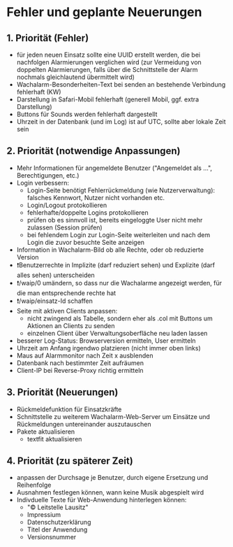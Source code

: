 # Fehler und geplante Neuerungen

## 1. Priorität (Fehler)

- für jeden neuen Einsatz sollte eine UUID erstellt werden, die bei nachfolgen Alarmierungen verglichen wird (zur Vermeidung von doppelten Alarmierungen, falls über die Schnittstelle der Alarm nochmals gleichlautend übermittelt wird)
- Wachalarm-Besonderheiten-Text bei senden an bestehende Verbindung fehlerhaft (KW)
- Darstellung in Safari-Mobil fehlerhaft (generell Mobil, ggf. extra Darstellung)
- Buttons für Sounds werden fehlerhaft dargestellt
- Uhrzeit in der Datenbank (und im Log) ist auf UTC, sollte aber lokale Zeit sein

## 2. Priorität (notwendige Anpassungen)

- Mehr Informationen für angemeldete Benutzer ("Angemeldet als ...", Berechtigungen, etc.)
- Login verbessern:
	- Login-Seite benötigt Fehlerrückmeldung (wie Nutzerverwaltung): falsches Kennwort, Nutzer nicht vorhanden etc.
	- Login/Logout protokollieren
	- fehlerhafte/doppelte Logins protokollieren 
	- prüfen ob es sinnvoll ist, bereits eingeloggte User nicht mehr zulassen (Session prüfen)
	- bei fehlendem Login zur Login-Seite weiterleiten und nach dem Login die zuvor besuchte Seite anzeigen
- Information in Wachalarm-Bild ob alle Rechte, oder ob reduzierte Version
- ❗Benutzerrechte in Implizite (darf reduziert sehen) und Explizite (darf alles sehen) unterscheiden
- ❗/waip/0 umändern, so dass nur die Wachalarme angezeigt werden, für die man entsprechende rechte hat
- ❗/waip/einsatz-Id schaffen
- Seite mit aktiven Clients anpassen:
	- nicht zwingend als Tabelle, sondern eher als .col mit Buttons um Aktionen an Clients zu senden
	- einzelnen Client über Verwaltungsoberfläche neu laden lassen
- besserer Log-Status: Browserversion ermitteln, User ermitteln
- Uhrzeit am Anfang irgendwo platzieren (nicht immer oben links)
- Maus auf Alarmmonitor nach Zeit x ausblenden
- Datenbank nach bestimmter Zeit aufräumen
- Client-IP bei Reverse-Proxy richtig ermitteln

## 3. Priorität (Neuerungen)

- Rückmeldefunktion für Einsatzkräfte
- Schnittstelle zu weiterem Wachalarm-Web-Server um Einsätze und Rückmeldungen untereinander auszutauschen
- Pakete aktualisieren
	- textfit aktualisieren

## 4. Priorität (zu späterer Zeit)

- anpassen der Durchsage je Benutzer, durch eigene Ersetzung und Reihenfolge
- Ausnahmen festlegen können, wann keine Musik abgespielt wird
- Indivduelle Texte für Web-Anwendung hinterlegen können:
	- "© Leitstelle Lausitz"
	- Impressium
	- Datenschutzerklärung
	- Titel der Anwendung
	- Versionsnummer
